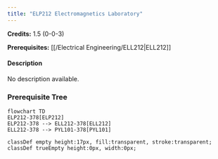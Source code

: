 ```yaml
---
title: "ELP212 Electromagnetics Laboratory"
---
```

**Credits:** 1.5 (0-0-3)

**Prerequisites:** [[/Electrical Engineering/ELL212|ELL212]]

#### Description
No description available.

### Prerequisite Tree

```mermaid
flowchart TD
ELP212-378[ELP212]
ELP212-378 --> ELL212-378[ELL212]
ELL212-378 --> PYL101-378[PYL101]

classDef empty height:17px, fill:transparent, stroke:transparent;
classDef trueEmpty height:0px, width:0px;
```